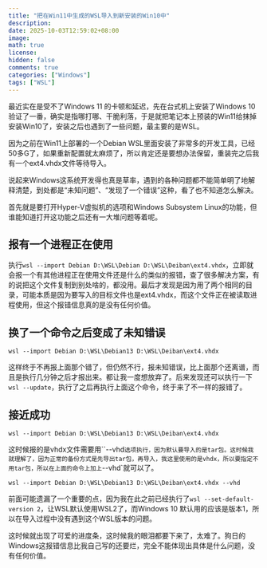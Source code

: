 ```yaml
---
title: "把在Win11中生成的WSL导入到新安装的Win10中"
description: 
date: 2025-10-03T12:59:02+08:00
image: 
math: true
license: 
hidden: false
comments: true
categories: ["Windows"]
tags: ["WSL"]
---
```


最近实在是受不了Windows 11 的卡顿和延迟，先在台式机上安装了Windows 10验证了一番，确实是指哪打哪、干脆利落，于是就把笔记本上预装的Win11给抹掉安装Win10了，安装之后也遇到了一些问题，最主要的是WSL。

因为之前在Win11上部署的一个Debian WSL里面安装了非常多的开发工具，已经50多G了，如果重新配置就太麻烦了，所以肯定还是要想办法保留，重装完之后我有一个ext4.vhdx文件等待导入。

说起来Windows这系统开发得也真是草率，遇到的各种问题都不能简单明了地解释清楚，到处都是“未知问题”、“发现了一个错误”这种，看了也不知道怎么解决。

首先就是要打开Hyper-V虚拟机的选项和Windows Subsystem Linux的功能，但谁能知道打开这功能之后还有一大堆问题等着呢。

## 报有一个进程正在使用

执行`wsl --import Debian D:\WSL\Debian D:\WSL\Deiban\ext4.vhdx`，立即就会报一个有其他进程正在使用文件还是什么的类似的报错，查了很多解决方案，有的说把这个文件复制到别处啥的，都没用。最后才发现是因为用了两个相同的目录，可能本质是因为要写入的目标文件也是ext4.vhdx，而这个文件正在被读取进程使用，但这个报错信息真的是没有任何价值。

## 换了一个命令之后变成了未知错误

```
wsl --import Debian D:\WSL\Debian13 D:\WSL\Deiban\ext4.vhdx
```

这样终于不再报上面那个错了，但仍然不行，报未知错误，比上面那个还离谱，而且是执行几分钟之后才报出来。都让我一度想放弃了。后来发现还可以执行一下`wsl --update`，执行了之后再执行上面这个命令，终于来了不一样的报错了。

## 接近成功


```
wsl --import Debian D:\WSL\Debian13 D:\WSL\Deiban\ext4.vhdx
```

这时候报的是vhdx文件需要用``--vhd`选项执行，因为默认要导入的是tar包。这时候我就理解了，因为正常的备份方式是先导出tar包，再导入，我这里使用的是vhdx，所以要指定不用tar包，所以在上面的命令上加上`--vhd`就可以了。

```
wsl --import Debian D:\WSL\Debian13 D:\WSL\Deiban\ext4.vhdx --vhd
```

前面可能遗漏了一个重要的点，因为我在此之前已经执行了`wsl --set-default-version 2`，让WSL默认使用WSL2了，而Windows 10 默认用的应该是版本1，所以在导入过程中没有遇到这个WSL版本的问题。

这时候就出现了可爱的进度条，这时候我的眼泪都要下来了，太难了。狗日的Windows这报错信息比我自己写的还要烂，完全不能体现出具体是什么问题，没有任何价值。